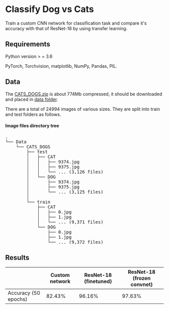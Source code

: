 # Classify Dog vs Cats

Train a custom CNN network for classification task and compare it's accuracy with that of ResNet-18 by using transfer learning.


## Requirements
Python version > = 3.6

PyTorch, Torchvision, matplotlib, NumPy, Pandas, PIL.

## Data

The [CATS_DOGS.zip](https://drive.google.com/file/d/1fuFurVV8rcrVTAFPjhQvzGLNdnTi1jWZ/view) is about 774Mb compressed, it should be downloaded and placed in [data folder](https://github.com/gowda-95/Dogs_Cats_Classifier/tree/main/data).

There are a total of 24994 images of various sizes. They are split into train and test folders as follows.

#### Image files directory tree
<pre>.
└── Data
    └── CATS_DOGS
        ├── test
        │   ├── CAT
        │   │   ├── 9374.jpg
        │   │   ├── 9375.jpg
        │   │   └── ... (3,126 files)
        │   └── DOG
        │       ├── 9374.jpg
        │       ├── 9375.jpg
        │       └── ... (3,125 files)       
        │           
        └── train
            ├── CAT
            │   ├── 0.jpg
            │   ├── 1.jpg
            │   └── ... (9,371 files)
            └── DOG
                ├── 0.jpg
                ├── 1.jpg
                └── ... (9,372 files)</pre>


## Results
|  | Custom network | ResNet-18 (finetuned) | ResNet-18 (frozen convnet) |
|---|--------|------------|---------------|
|Accuracy (50 epochs)| 82.43% | 96.16% | 97.63%|
